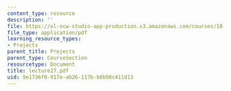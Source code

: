 ```yaml
---
content_type: resource
description: ''
file: https://ol-ocw-studio-app-production.s3.amazonaws.com/courses/18-704-seminar-in-algebra-and-number-theory-rational-points-on-elliptic-curves-fall-2004/9e1736f0917eab26117bb8b98c411d13_lecture27.pdf
file_type: application/pdf
learning_resource_types:
- Projects
parent_title: Projects
parent_type: CourseSection
resourcetype: Document
title: lecture27.pdf
uid: 9e1736f0-917e-ab26-117b-b8b98c411d13
---
```

